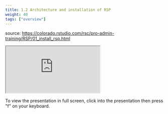 ```yaml
---
title: 1.2 Architecture and installation of RSP
weight: 40
tags: ["overview"]
---
```


source: https://colorado.rstudio.com/rsc/pro-admin-training/RSP/01_install_rsp.html

<div class="xaringan-column">
<div class="responsive-container-xaringan">

  <!-- <div class="cssload-loader">
    <div class="cssload-inner cssload-one"></div>
    <div class="cssload-inner cssload-two"></div>
    <div class="cssload-inner cssload-three"></div>
  </div> -->

  <div class="animated-r-wrapper">
    <div class="animated-r-vertical">
      <div class="animated-r-circle"></div>
    </div>
    <div class="animated-r-diagonal"></div>
  </div>


  <iframe 
    src="https://colorado.rstudio.com/rsc/pro-admin-training/RSP/01_install_rsp.html" 
        gesture="media"  allow="encrypted-media" allowfullscreen
        scrolling="no">
  </iframe>
</div>
</div>


To view the presentation in full screen, click into the presentation then press "f" on your keyboard.

